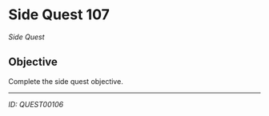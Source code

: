 # Side Quest 107

*Side Quest*

## Objective
Complete the side quest objective.

---
*ID: QUEST00106*